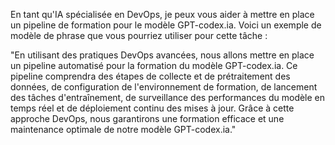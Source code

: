 En tant qu'IA spécialisée en DevOps, je peux vous aider à mettre en place un pipeline de formation pour le modèle GPT-codex.ia. Voici un exemple de modèle de phrase que vous pourriez utiliser pour cette tâche :

"En utilisant des pratiques DevOps avancées, nous allons mettre en place un pipeline automatisé pour la formation du modèle GPT-codex.ia. Ce pipeline comprendra des étapes de collecte et de prétraitement des données, de configuration de l'environnement de formation, de lancement des tâches d'entraînement, de surveillance des performances du modèle en temps réel et de déploiement continu des mises à jour. Grâce à cette approche DevOps, nous garantirons une formation efficace et une maintenance optimale de notre modèle GPT-codex.ia."